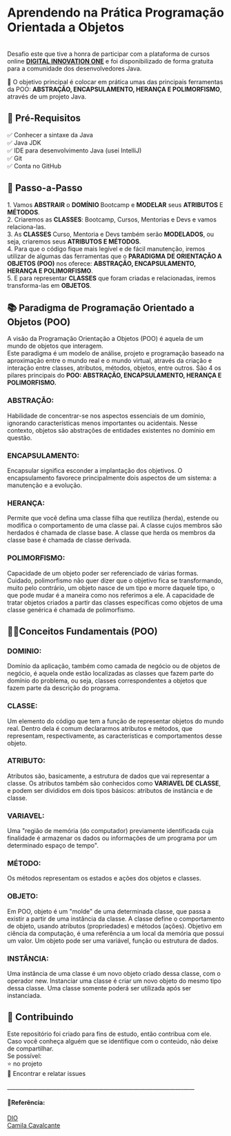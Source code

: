 <h1> Aprendendo na Prática Programação Orientada a Objetos </h1> <p>
<br>Desafio este que tive a honra de participar com a plataforma de cursos online 
<strong><a href="https://www.dio.me/">DIGITAL INNOVATION ONE</a></strong> 
e foi disponibilizado de forma gratuita para a comunidade dos desenvolvedores Java.<br>
<p>
💎 O objetivo principal é colocar em prática umas das principais ferramentas da POO: <strong>ABSTRAÇÃO, ENCAPSULAMENTO, HERANÇA E POLIMORFISMO</strong>, através de um projeto Java.<br>
</p>

<h2> 🛑 Pré-Requisitos</h2>
<p>
✅ Conhecer a sintaxe da Java<br> 
✅ Java JDK<br>
✅ IDE para desenvolvimento Java (usei IntelliJ)<br>
✅ Git<br>
✅ Conta no GitHub<br>
</p>
<h2> 👣 Passo-a-Passo</h2>
<p>
1. Vamos <strong>ABSTRAIR</strong> o <strong> DOMÍNIO </strong> Bootcamp e <strong>MODELAR</strong> seus <strong>ATRIBUTOS</strong> E <strong>MÉTODOS</strong>.<br>
2. Criaremos as <strong>CLASSES</strong>: Bootcamp, Cursos, Mentorias e Devs e vamos relaciona-las.<br>
3. As <strong>CLASSES</strong> Curso, Mentoria e Devs também serão <strong>MODELADOS</strong>, ou seja, criaremos seus <strong>ATRIBUTOS E MÉTODOS</strong>.<br>
4. Para que o código fique mais legível e de fácil manutenção, iremos utilizar de algumas das ferramentas que o <strong>PARADIGMA DE ORIENTAÇÃO A OBJETOS (POO)</strong> nos oferece: <strong>ABSTRAÇÃO, ENCAPSULAMENTO, HERANÇA E POLIMORFISMO</strong>.<br>
5. E para representar <strong>CLASSES</strong> que foram criadas e relacionadas, iremos transforma-las em <strong>OBJETOS</strong>.<br>

<h2> 📚 Paradigma de Programação Orientado a Objetos (POO) </h2>
<p>
A visão da Programação Orientação a Objetos (POO) é aquela de um mundo de objetos que interagem.<br>
Este paradigma é um modelo de análise, projeto e programação baseado na aproximação entre o mundo real e o mundo virtual, através da criação e interação entre classes, atributos, métodos, objetos, entre outros. São 4 os pilares principais do <strong>POO: ABSTRAÇÃO, ENCAPSULAMENTO, HERANÇA E POLIMORFISMO.</strong><br>
<h3>ABSTRAÇÃO:</H3>
<p>
Habilidade de concentrar-se nos aspectos essenciais de um domínio, ignorando características menos importantes ou acidentais. Nesse contexto, objetos são abstrações de entidades existentes no domínio em questão.<br>
<h3>ENCAPSULAMENTO:</h3>
<p>
Encapsular significa esconder a implantação dos objetivos. O encapsulamento favorece principalmente dois aspectos de um sistema: a manutenção e a evolução.<br>
<h3>HERANÇA:</h3>
<p>
Permite que você defina uma classe filha que reutiliza (herda), estende ou modifica o comportamento de uma classe pai. A classe cujos membros são herdados é chamada de classe base. A classe que herda os membros da classe base é chamada de classe derivada.<br>
<h3>POLIMORFISMO:</h3>
<p>
Capacidade de um objeto poder ser referenciado de várias formas. Cuidado, polimorfismo não quer dizer que o objetivo fica se transformando, muito pelo contrário, um objeto nasce de um tipo e morre daquele tipo, o que pode mudar é a maneira como nos referimos a ele. A capacidade de tratar objetos criados a partir das classes específicas como objetos de uma classe genérica é chamada de polimorfismo.<br>
<h2> 👩‍💻Conceitos Fundamentais (POO) </h2>
<h3>DOMINIO:</h3>
<p>
Domínio da aplicação, também como camada de negócio ou de objetos de negócio, é aquela onde estão localizadas as classes que fazem parte do domínio do problema, ou seja, classes correspondentes a objetos que fazem parte da descrição do programa.<br>
<h3>CLASSE:</h3>
<p>
Um elemento do código que tem a função de representar objetos do mundo real. Dentro dela é comum declararmos atributos e métodos, que representam, respectivamente, as características e comportamentos desse objeto.<br>
<h3>ATRIBUTO:</h3>
<p>
Atributos são, basicamente, a estrutura de dados que vai representar a classe. Os atributos também são conhecidos como <strong> VARIAVEL DE CLASSE</strong>, e podem ser divididos em dois tipos básicos: atributos de instância e de classe.<br>
<h3>VARIAVEL:</h3>
<p>
Uma "região de memória (do computador) previamente identificada cuja finalidade é armazenar os dados ou informações de um programa por um determinado espaço de tempo".<br>
<h3>MÉTODO:</h3>
<p>
Os métodos representam os estados e ações dos objetos e classes.<br>
<h3>OBJETO:</h3>
<p>
Em POO, objeto é um "molde" de uma determinada classe, que passa a existir a partir de uma instância da classe. A classe define o comportamento de objeto, usando atributos (propriedades) e métodos (ações). Objetivo em ciência da computação, é uma referência a um local da memória que possui um valor. Um objeto pode ser uma variável, função ou estrutura de dados.<br>
<h3>INSTÂNCIA:</h3>
<p>
Uma instância de uma classe é um novo objeto criado dessa classe, com o operador new. Instanciar uma classe é criar um novo objeto do mesmo tipo dessa classe. Uma classe somente poderá ser utilizada após ser instanciada.<br>
<h2>🚀 Contribuindo</h2>
<p>
Este repositório foi criado para fins de estudo, então contribua com ele.<br>
Caso você conheça alguém que se identifique com o conteúdo, não deixe de compartilhar.<br>
Se possível:<br>
⭐️ no projeto<br>
🐛 Encontrar e relatar issues<br>
</p>
____________________________________________________________________
<h4>📝Referência:</h4>
<p>
<a href="[DIO | Codifique o seu futuro global agora](https://web.dio.me/home)">DIO</a><br>
<a href="https://github.com/cami-la">Camila Cavalcante</a><br>
